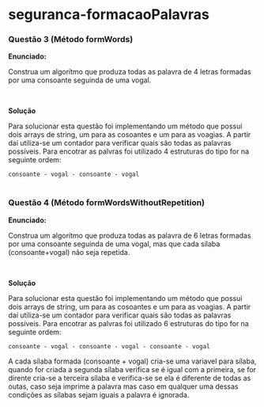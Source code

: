 # seguranca-formacaoPalavras

<h3>Questão 3 (Método formWords)</h3>
<p><b>Enunciado:</b></p>
<p>Construa um algorítmo que produza todas as palavra de 4 letras formadas por uma consoante seguinda de uma vogal.</p>
<br/>
<p><b>Solução</b></p>
<p>Para solucionar esta questão foi implementando um método que possui dois arrays de string, um para as cosoantes e um para as voagias. A partir daí utiliza-se um contador para verificar quais são todas as palavras possíveis. Para encotrar as palvras foi utilizado 4 estruturas do tipo for na seguinte ordem:</p>

`consoante - vogal - consoante - vogal`
<br/><br/>

<h3>Questão 4 (Método formWordsWithoutRepetition)</h3>
<p><b>Enunciado:</b></p>
<p>Construa um algorítmo que produza todas as palavra de 6 letras formadas por uma consoante seguinda de uma vogal, mas que cada sílaba (consoante+vogal) não seja repetida.</p>
<br/>
<p><b>Solução</b></p>
<p>Para solucionar esta questão foi implementando um método que possui dois arrays de string, um para as cosoantes e um para as voagias. A partir daí utiliza-se um contador para verificar quais são todas as palavras possíveis. Para encotrar as palvras foi utilizado 6 estruturas do tipo for na seguinte ordem:</p>

`consoante - vogal - consoante - vogal - consoante - vogal`

<p>A cada sílaba formada (consoante + vogal) cria-se uma variavel para sílaba, quando for criada a segunda sílaba verifica se é igual com a primeira, se for dirente cria-se a terceira sílaba e verifica-se se ela é diferente de todas as outas, caso seja imprime a palavra mas caso em qualquer uma dessas condições as sílabas sejam iguais a palavra é ignorada. </p>
<br/><br/>



